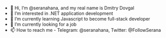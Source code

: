 - 👋 Hi, I’m @seranahana, and my real name is Dmitry Dovgal
- 👀 I’m interested in .NET application development
- 🌱 I’m currently learning Javascript to become full-stack developer
- 💞️ I’m currently looking for a job
- 📫 How to reach me - Telegram: @seranahana, Twitter: @FollowSerana

<!---
seranahana/seranahana is a ✨ special ✨ repository because its `README.md` (this file) appears on your GitHub profile.
You can click the Preview link to take a look at your changes.
--->
